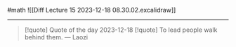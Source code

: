 #math
![[Diff Lecture 15 2023-12-18 08.30.02.excalidraw]]

---
>[!quote] Quote of the day 2023-12-18
> [!quote] To lead people walk behind them.
> — Laozi